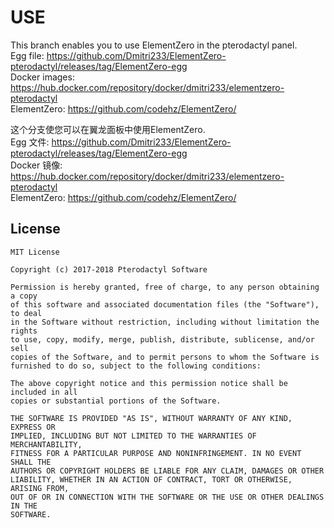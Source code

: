 # USE
This branch enables you to use ElementZero in the pterodactyl panel.<br>
Egg file: https://github.com/Dmitri233/ElementZero-pterodactyl/releases/tag/ElementZero-egg<br>
Docker images: https://hub.docker.com/repository/docker/dmitri233/elementzero-pterodactyl<br>
ElementZero: https://github.com/codehz/ElementZero/<br>

这个分支使您可以在翼龙面板中使用ElementZero.<br>
Egg 文件: https://github.com/Dmitri233/ElementZero-pterodactyl/releases/tag/ElementZero-egg<br>
Docker 镜像: https://hub.docker.com/repository/docker/dmitri233/elementzero-pterodactyl<br>
ElementZero: https://github.com/codehz/ElementZero/<br>




## License
```
MIT License

Copyright (c) 2017-2018 Pterodactyl Software

Permission is hereby granted, free of charge, to any person obtaining a copy
of this software and associated documentation files (the "Software"), to deal
in the Software without restriction, including without limitation the rights
to use, copy, modify, merge, publish, distribute, sublicense, and/or sell
copies of the Software, and to permit persons to whom the Software is
furnished to do so, subject to the following conditions:

The above copyright notice and this permission notice shall be included in all
copies or substantial portions of the Software.

THE SOFTWARE IS PROVIDED "AS IS", WITHOUT WARRANTY OF ANY KIND, EXPRESS OR
IMPLIED, INCLUDING BUT NOT LIMITED TO THE WARRANTIES OF MERCHANTABILITY,
FITNESS FOR A PARTICULAR PURPOSE AND NONINFRINGEMENT. IN NO EVENT SHALL THE
AUTHORS OR COPYRIGHT HOLDERS BE LIABLE FOR ANY CLAIM, DAMAGES OR OTHER
LIABILITY, WHETHER IN AN ACTION OF CONTRACT, TORT OR OTHERWISE, ARISING FROM,
OUT OF OR IN CONNECTION WITH THE SOFTWARE OR THE USE OR OTHER DEALINGS IN THE
SOFTWARE.
```
